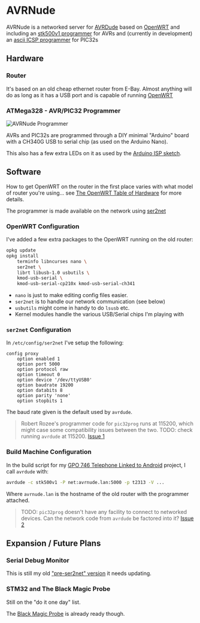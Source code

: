 # AVRNude

AVRNude is a networked server for
[AVRDude](https://github.com/avrdudes/avrdude)
based on
[OpenWRT](https://openwrt.org/)
and including an
[stk500v1 programmer](https://github.com/arduino/arduino-examples/blob/main/examples/11.ArduinoISP/ArduinoISP/ArduinoISP.ino)
for AVRs and (currently in development) an
[ascii ICSP programmer](https://github.com/sergev/pic32prog/tree/master/bitbang)
for PIC32s

## Hardware

### Router

It's based on an old cheap ethernet router from E-Bay. Almost anything will
do as long as it has a USB port and is capable of running
[OpenWRT](https://openwrt.org/toh/start)

### ATMega328 - AVR/PIC32 Programmer

![AVRNude Programmer](https://i.imgur.com/vZm1doT.jpg)

AVRs and PIC32s are programmed through a DIY minimal "Arduino" board with a
CH340G USB to serial chip (as used on the Arduino Nano).

This also has a few extra LEDs on it as used by the
[Arduino ISP sketch](https://github.com/arduino/arduino-examples/blob/main/examples/11.ArduinoISP/ArduinoISP/ArduinoISP.ino).

## Software

How to get OpenWRT on the router in the first place varies with what model of
router you're using... see
[The OpenWRT Table of Hardware](https://openwrt.org/toh/start) for more
details.

The programmer is made available on the network using
[ser2net](https://github.com/cminyard/ser2net)

### OpenWRT Configuration

I've added a few extra packages to the OpenWRT running on the old router:

```sh
opkg update
opkg install
    terminfo libncurses nano \
    ser2net \
    librt libusb-1.0 usbutils \
    kmod-usb-serial \
    kmod-usb-serial-cp210x kmod-usb-serial-ch341
```

* `nano` is just to make editing config files easier.
* `ser2net` is to handle our network communication (see below)
* `usbutils` might come in handy to do `lsusb` etc.
* Kernel modules handle the various USB/Serial chips I'm playing with

### `ser2net` Configuration

In `/etc/config/ser2net` I've setup the following:

```text
config proxy
    option enabled 1
    option port 5000
    option protocol raw
    option timeout 0
    option device '/dev/ttyUSB0'
    option baudrate 19200
    option databits 8
    option parity 'none'
    option stopbits 1
```

The baud rate given is the default used by `avrdude`.

> Robert Rozee's programmer code for `pic32prog` runs at 115200,
> which might case some compatibility issues between the two.
> TODO: check running `avrdude` at 115200.
> [Issue 1](https://github.com/andy-preston/avrnude/issues/1)

### Build Machine Configuration

In the build script for my
[GPO 746 Telephone Linked to Android](https://github.com/andy-preston/gpo-746-android)
project, I call `avrdude` with:

```sh
avrdude -c stk500v1 -P net:avrnude.lan:5000 -p t2313 -V ...
```

Where `avrnude.lan` is the hostname of the old router
with the programmer attached.

> TODO: `pic32prog` doesn't have any facility to connect to networked devices.
> Can the network code from `avrdude` be factored into it?
> [Issue 2](https://github.com/andy-preston/avrnude/issues/2)

## Expansion / Future Plans

### Serial Debug Monitor

This is still my old
["pre-ser2net" version](https://github.com/andy-preston/avrnude/blob/master/serdebug.md)
it needs updating.

### STM32 and The Black Magic Probe

Still on the "do it one day" list.

The
[Black Magic Probe](https://andy-preston.github.io/blue-pill-black-magic-probe.html)
is already ready though.
